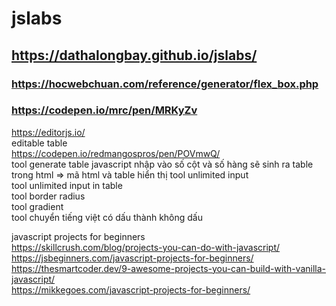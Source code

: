 # jslabs
## https://dathalongbay.github.io/jslabs/
### https://hocwebchuan.com/reference/generator/flex_box.php
### https://codepen.io/mrc/pen/MRKyZv
https://editorjs.io/  
editable table   
https://codepen.io/redmangospros/pen/POVmwQ/    
tool generate table javascript nhập vào số cột và số hàng sẽ sinh ra table trong html => mã html và table hiển thị
tool unlimited input   
tool unlimited input in table  
tool border radius      
tool gradient     
tool chuyển tiếng việt có dấu thành không dấu   

javascript projects for beginners    
https://skillcrush.com/blog/projects-you-can-do-with-javascript/   
https://jsbeginners.com/javascript-projects-for-beginners/   
https://thesmartcoder.dev/9-awesome-projects-you-can-build-with-vanilla-javascript/   
https://mikkegoes.com/javascript-projects-for-beginners/     



